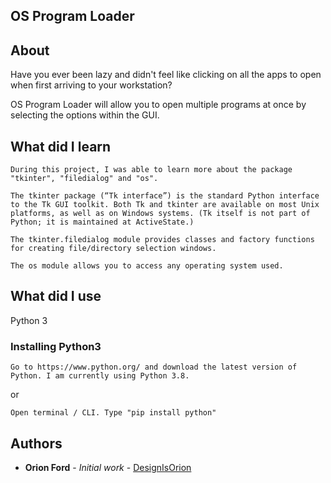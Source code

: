 ## OS Program Loader 

## About

Have you ever been lazy and didn't feel like clicking on all the apps to open when first arriving to your workstation?

OS Program Loader will allow you to open multiple programs at once by selecting the options within the GUI.

## What did I learn

```
During this project, I was able to learn more about the package "tkinter", "filedialog" and "os".
```

```
The tkinter package (“Tk interface”) is the standard Python interface to the Tk GUI toolkit. Both Tk and tkinter are available on most Unix platforms, as well as on Windows systems. (Tk itself is not part of Python; it is maintained at ActiveState.)
```

```
The tkinter.filedialog module provides classes and factory functions for creating file/directory selection windows.
```

```
The os module allows you to access any operating system used.
```

## What did I use

Python 3

### Installing Python3

```
Go to https://www.python.org/ and download the latest version of Python. I am currently using Python 3.8.
```

or

```
Open terminal / CLI. Type "pip install python"
```

## Authors

- **Orion Ford** - _Initial work_ - [DesignIsOrion](https:www.DesignIsOrion.com)
